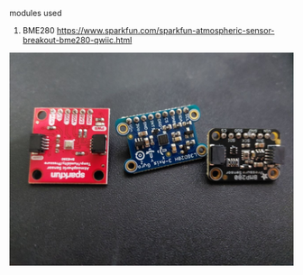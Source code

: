 modules used

1. BME280
   https://www.sparkfun.com/sparkfun-atmospheric-sensor-breakout-bme280-qwiic.html

![sensors](./images/bme280_l3gd20h_bmp280.jpg)
